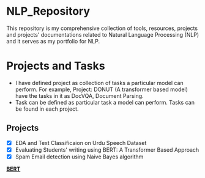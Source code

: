 # NLP_Repository
This repository is my comprehensive collection of tools, resources, projects and projects' documentations related to Natural Language Processing (NLP) and it serves as my portfolio for NLP.

# Projects and Tasks
- I have defined project as collection of tasks a particular model can perform. For example, Project: DONUT (A transformer based model) have the tasks in it as DocVQA, Document Parsing. 
- Task can be defined as particular task a model can perform. Tasks can be found in each project.

## Projects
- [x] EDA and Text Classificaion on Urdu Speech Dataset
- [x] Evaluating Students' writing using BERT: A Transformer Based Approach
- [x] Spam Email detection using Naive Bayes algorithm

**[BERT](https://github.com/AbdulDD/NLP_Portfolio/tree/main/BERT)**

